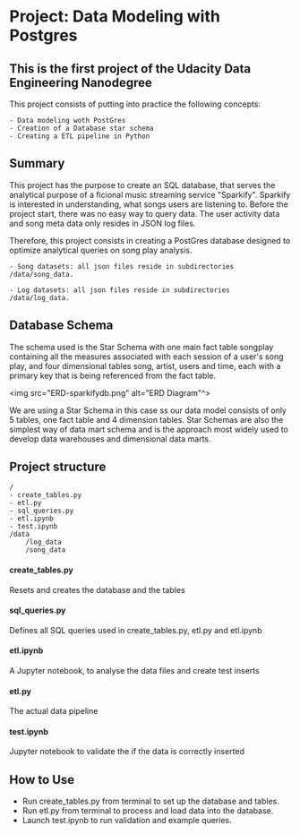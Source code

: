 # Project: Data Modeling with Postgres

## This is the first project of the Udacity Data Engineering Nanodegree

This project consists of putting into practice the following concepts:

    - Data modeling woth PostGres
    - Creation of a Database star schema
    - Creating a ETL pipeline in Python

## Summary

This project has the purpose to create an SQL database, that serves the analytical purpose of a ficional music streaming service "Sparkify". Sparkify is interested in understanding, what songs users are listening to. Before the project start, there was no easy way to query data. The user activity data and song meta data only resides in JSON log files.

Therefore, this project consists in creating a PostGres database designed to optimize analytical queries on song play analysis.

    - Song datasets: all json files reside in subdirectories /data/song_data. 

    - Log datasets: all json files reside in subdirectories  /data/log_data.


## Database Schema

The schema used is the Star Schema with one main fact table songplay containing all the measures associated with each session of a user's song play, and four dimensional tables song, artist, users and time, each with a primary key that is being referenced from the fact table.

<img src="ERD-sparkifydb.png" alt="ERD Diagram"^>


We are using a Star Schema in this case ss our data model consists of only 5 tables, one fact table and 4 dimension tables. Star Schemas are also the simplest way of data mart schema and is the approach most widely used to develop data warehouses and dimensional data marts.


## Project structure

    / 
    - create_tables.py
    - etl.py
    - sql_queries.py
    - etl.ipynb
    - test.ipynb
    /data
        /log_data
        /song_data

#### create_tables.py
Resets and creates the database and the tables
    
#### sql_queries.py
Defines all SQL queries used in create_tables.py, etl.py and etl.ipynb
    
#### etl.ipynb
A Jupyter notebook, to analyse the data files and create test inserts

#### etl.py
The actual data pipeline
    
#### test.ipynb
Jupyter notebook to validate the if the data is correctly inserted


## How to Use
- Run create_tables.py from terminal to set up the database and tables.
- Run etl.py from terminal to process and load data into the database.
- Launch test.ipynb to run validation and example queries.
